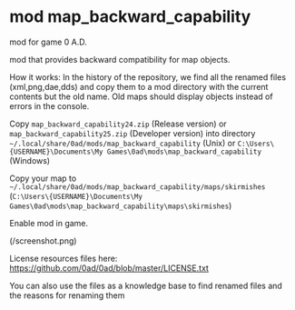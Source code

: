 # mod map_backward_capability
mod for game 0 A.D.

mod that provides backward compatibility for map objects.

How it works:
In the history of the repository, we find all the renamed files (xml,png,dae,dds) and copy them to a mod directory with the current contents but the old name.
Old maps should display objects instead of errors in the console.

Copy ```map_backward_capability24.zip``` (Release version) or ```map_backward_capability25.zip``` (Developer version)
into directory
```~/.local/share/0ad/mods/map_backward_capability``` (Unix) or ```C:\Users\{USERNAME}\Documents\My Games\0ad\mods\map_backward_capability``` (Windows)

Copy your map to ```~/.local/share/0ad/mods/map_backward_capability/maps/skirmishes``` (```C:\Users\{USERNAME}\Documents\My Games\0ad\mods\map_backward_capability\maps\skirmishes```)

Enable mod in game.

(/screenshot.png)

License resources files here: https://github.com/0ad/0ad/blob/master/LICENSE.txt

You can also use the files as a knowledge base to find renamed files and the reasons for renaming them 
